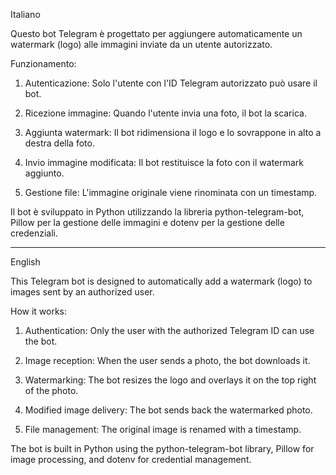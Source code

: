 Italiano

Questo bot Telegram è progettato per aggiungere automaticamente un watermark (logo) alle immagini inviate da un utente autorizzato.

Funzionamento:

1. Autenticazione: Solo l'utente con l'ID Telegram autorizzato può usare il bot.


2. Ricezione immagine: Quando l'utente invia una foto, il bot la scarica.


3. Aggiunta watermark: Il bot ridimensiona il logo e lo sovrappone in alto a destra della foto.


4. Invio immagine modificata: Il bot restituisce la foto con il watermark aggiunto.


5. Gestione file: L'immagine originale viene rinominata con un timestamp.



Il bot è sviluppato in Python utilizzando la libreria python-telegram-bot, Pillow per la gestione delle immagini e dotenv per la gestione delle credenziali.


---

English

This Telegram bot is designed to automatically add a watermark (logo) to images sent by an authorized user.

How it works:

1. Authentication: Only the user with the authorized Telegram ID can use the bot.


2. Image reception: When the user sends a photo, the bot downloads it.


3. Watermarking: The bot resizes the logo and overlays it on the top right of the photo.


4. Modified image delivery: The bot sends back the watermarked photo.


5. File management: The original image is renamed with a timestamp.



The bot is built in Python using the python-telegram-bot library, Pillow for image processing, and dotenv for credential management.

